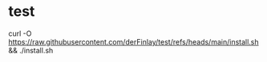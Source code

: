 # test

curl -O https://raw.githubusercontent.com/derFinlay/test/refs/heads/main/install.sh && ./install.sh
